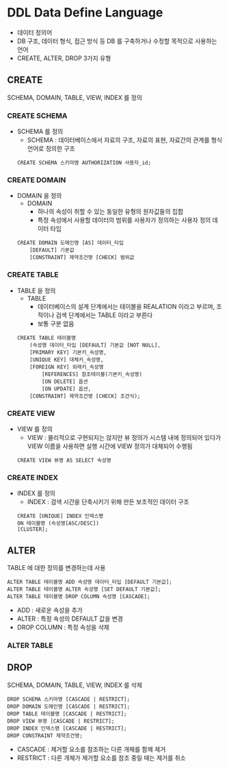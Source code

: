 # DDL Data Define Language
- 데이터 정의어
- DB 구조, 데이터 형식, 접근 방식 등 DB 를 구축하거나 수정할 목적으로 사용하는 언어
- CREATE, ALTER, DROP 3가지 유형

## CREATE
SCHEMA, DOMAIN, TABLE, VIEW, INDEX 를 정의

### CREATE SCHEMA
- SCHEMA 를 정의
    - SCHEMA : 데이터베이스에서 자료의 구조, 자료의 표현, 자료간의 관계를 형식 언어로 정의한 구조
    ```
    CREATE SCHEMA 스키마명 AUTHORIZATION 사용자_id;
    ```

### CREATE DOMAIN
- DOMAIN 을 정의
    - DOMAIN
        - 하나의 속성이 취할 수 있는 동일한 유형의 원자값들의 집합
        - 특정 속성에서 사용할 데이터의 범위를 사용자가 정의하는 사용자 정의 데이터 타입
    ```
    CREATE DOMAIN 도메인명 [AS] 데이터_타입
        [DEFAULT] 기본값
        [CONSTRAINT] 제약조건명 [CHECK] 범위값
    ```

### CREATE TABLE
- TABLE 을 정의
    - TABLE
        - 데이터베이스의 설계 단계에서는 테이블을 REALATION 이라고 부르며, 조작이나 검색 단계에서는 TABLE 이라고 부른다
        - 보통 구분 없음
    ```
    CREATE TABLE 테이블명
        (속성명 데이터_타입 [DEFAULT] 기본값 [NOT NULL],
        [PRIMARY KEY] 기본키_속성명,
        [UNIQUE KEY] 대체키_속성명,
        [FOREIGN KEY] 외래키_속성명
            [REFERENCES] 참조테이블(기본키_속성명)
            [ON DELETE] 옵션
            [ON UPDATE] 옵션,
        [CONSTRAINT] 제약조건명 [CHECK] 조건식);
    ```

### CREATE VIEW
- VIEW 를 정의
    - VIEW : 물리적으로 구현되지는 않지만 뷰 정의가 시스템 내에 정의되어 있다가 VIEW 이름을 사용하면 실행 시간에 VIEW 정의가 대체되어 수행됨
    ```
    CREATE VIEW 뷰명 AS SELECT 속성명
    ```

### CREATE INDEX
- INDEX 를 정의
    - INDEX : 검색 시간을 단축시키기 위해 만든 보조적인 데이터 구조
    ```
    CREATE [UNIQUE] INDEX 인덱스명 
    ON 테이블명 (속성명[ASC/DESC]) 
    [CLUSTER];
    ```

## ALTER
TABLE 에 대한 정의를 변경하는데 사용
```
ALTER TABLE 테이블명 ADD 속성명 데이터_타입 [DEFAULT 기본값];
ALTER TABLE 테이블명 ALTER 속성명 [SET DEFAULT 기본값];
ALTER TABLE 테이블명 DROP COLUMN 속성명 [CASCADE];
```
- ADD : 새로운 속성을 추가
- ALTER : 특정 속성의 DEFAULT 값을 변경
- DROP COLUMN : 특정 속성을 삭제

### ALTER TABLE

## DROP
SCHEMA, DOMAIN, TABLE, VIEW, INDEX 를 삭제
```
DROP SCHEMA 스키마명 [CASCADE | RESTRICT];
DROP DOMAIN 도메인명 [CASCADE | RESTRICT];
DROP TABLE 테이블명 [CASCADE | RESTRICT];
DROP VIEW 뷰명 [CASCADE | RESTRICT];
DROP INDEX 인덱스명 [CASCADE | RESTRICT];
DROP CONSTRAINT 제약조건명;
```
- CASCADE : 제거할 요소를 참조하는 다른 개체를 함께 제거
- RESTRICT : 다른 개체가 제거할 요소를 참조 중일 때는 제거를 취소